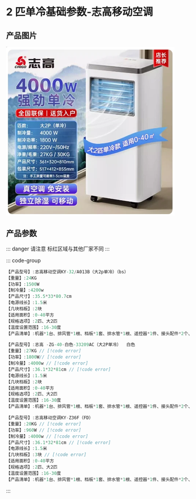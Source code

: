 # 2 匹单冷基础参数-志高移动空调

## 产品图片

<img src="./2匹单冷.png" />

## 产品参数

::: danger 请注意
标红区域与其他厂家不同
:::

::: code-group

```c# [宝士] {1}
【产品型号】:志高移动空调KY-32/A013B（大2p单冷）（bs）
【重量】:24KG
【功率】:1500W
【制冷量】:4200w
【产品尺寸】:35.5*33*80.7cm
【电源线长】:1.5米
【几块档板】:2块
【适用面积】:0-40平方
【规格选项】:2匹、大2匹
【温度设置范围】:16-30度
【产品清单】:机器*1台、排风管*1根、档板*1套、排水管*1根、遥控器*1件、接头配件*2个、说明书*1
```

```c# [万爱]{1}
【产品型号】:志高 -ZG-40-白色-33209AC（大2P单冷）  白色
【重量】:27KG // [!code error]
【功率】:1800W// [!code error]
【制冷量】:4000w // [!code error]
【产品尺寸】:36.1*32*81cm // [!code error]
【电源线长】:1.5米
【几块档板】:2块
【适用面积】:0-40平方
【规格选项】:2匹、大2匹
【温度设置范围】:16-30度
【产品清单】:机器*1台、排风管*1根、档板*1套、排水管*1根、遥控器*1件、接头配件*2个、说明书*1
```

```c# [富达]{1}
【产品型号】:志高移动空调KY-Z36F（FD）
【重量】:20KG // [!code error]
【功率】:960W // [!code error]
【制冷量】:4000w // [!code error]
【产品尺寸】:36.1*32*81cm // [!code error]
【电源线长】:1.5米
【几块档板】:3块 // [!code error]
【适用面积】:0-40平方
【规格选项】:2匹、大2匹
【温度设置范围】:16-30度
【产品清单】:机器*1台、排风管*1根、档板*1套、排水管*1根、遥控器*1件、接头配件*2个、说明书*1
```

:::
